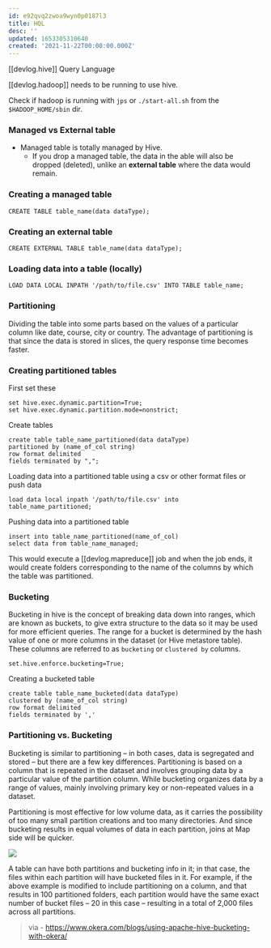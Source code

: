 ```yaml
---
id: e92qvq2zwoa9wyn0p0187l3
title: HQL
desc: ''
updated: 1653305310640
created: '2021-11-22T00:00:00.000Z'
---
```


[[devlog.hive]] Query Language

[[devlog.hadoop]] needs to be running to use hive.

Check if hadoop is running with `jps` or `./start-all.sh` from the `$HADOOP_HOME/sbin` dir.

### Managed vs External table

- Managed table is totally managed by Hive.
  - If you drop a managed table, the data in the able will also be dropped (<span class="underline">deleted</span>), unlike an **external table** where the data <span class="underline">would remain</span>.

### Creating a managed table

    CREATE TABLE table_name(data dataType);

### Creating an external table

    CREATE EXTERNAL TABLE table_name(data dataType);

### Loading data into a table (locally)

    LOAD DATA LOCAL INPATH '/path/to/file.csv' INTO TABLE table_name;

### Partitioning

Dividing the table into some parts based on the values of a particular column like date, course, city or country. The advantage of partitioning is that since the data is stored in slices, the query response time becomes faster.

### Creating partitioned tables

First set these

    set hive.exec.dynamic.partition=True;
    set hive.exec.dynamic.partition.mode=nonstrict;

Create tables

    create table table_name_partitioned(data dataType)
    partitioned by (name_of_col string)
    row format delimited
    fields terminated by ",";

Loading data into a partitioned table using a csv or other format files or push data

    load data local inpath '/path/to/file.csv' into table_name_partitioned;

Pushing data into a partitioned table

```
insert into table_name_partitioned(name_of_col)
select data from table_name_managed;
```

This would execute a [[devlog.mapreduce]] job and when the job ends, it would create folders corresponding to the name of the columns by which the table was partitioned.

### Bucketing

Bucketing in hive is the concept of breaking data down into ranges, which are known as buckets, to give extra structure to the data so it may be used for more efficient queries. The range for a bucket is determined by the hash value of one or more columns in the dataset (or Hive metastore table). These columns are referred to as `bucketing` or `clustered by` columns.

`set.hive.enforce.bucketing=True;`

Creating a bucketed table

    create table table_name_bucketed(data dataType)
    clustered by (name_of_col string)
    row format delimited
    fields terminated by ','

### Partitioning vs. Bucketing

Bucketing is similar to partitioning – in both cases, data is segregated and stored – but there are a few key differences. Partitioning is based on a column that is repeated in the dataset and involves grouping data by a particular value of the partition column. While bucketing organizes data by a range of values, mainly involving primary key or non-repeated values in a dataset.

Partitioning is most effective for low volume data, as it carries the possibility of too many small partition creations and too many directories. And since bucketing results in equal volumes of data in each partition, joins at Map side will be quicker.

![](https://raw.githubusercontent.com/zubayrrr/twiki/main/bin/image.8a2a68hilaj.png)

A table can have both partitions and bucketing info in it; in that case, the files within each partition will have bucketed files in it. For example, if the above example is modified to include partitioning on a column, and that results in 100 partitioned folders, each partition would have the same exact number of bucket files – 20 in this case – resulting in a total of 2,000 files across all partitions.

> via - <https://www.okera.com/blogs/using-apache-hive-bucketing-with-okera/>
